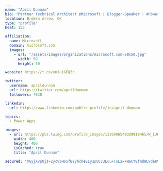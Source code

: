 ```yaml
---
name: "April Dunnam"
bio: "Partner Technical Architect @Microsoft | Blogger-Speaker | #PowerApps, #PowerAutomate, #Office365, #SharePoint | #WIT | #Karaoke Queen"
location: Broken Arrow, OK
type: "profile"
heat: 133

affiliation:
  name: Microsoft
  domain: microsoft.com
  images:
    - url: "/assets/images/organizations/microsoft.com-50x50.jpg"
      width: 50
      height: 50

website: https://t.co/enJuiGEQZc

twitter:
  username: aprildunnam
  url: https://twitter.com/aprildunnam
  followers: 7038

linkedin:
  url: https://www.linkedin.com/public-profile/in/april-dunnam

topics:
  - Power Apps

images:
  - url: https://pbs.twimg.com/profile_images/1326986540329918465/W_IJ6Ih2_400x400.jpg
    width: 400
    height: 400
    isCached: true
    title: "April Dunnam"

secured: "mGyjXvpOjz+2ycVbHoSfBYyhcheE1y1pUCv3Luu+ToL2k+HaCY8fndWLVdaKVUvPB9JY2gEfcCeopm1nRazWlI+QlR0R9a7Adu6kIsm7ajundb5mHZpBfd71yeiKLGhS3zZdTKHn3CBV7zigM1muioKOOT954GMVsGpo4uEoOFJO8BkhjbYCG2arQfqYNtMSJjuSbSIYd8WBplLkNwI42jpuo/APl5V4ehi9O6jgnwvvnrUYJIApCjnfu6KJwnbmaveyqiifDOs/p3rQ1D/mQAAa3asQSclwvJg3eT7OVQNPp7H+p4acj/YTZYc8j1yZcgI7tH/6s6VfqHhkGRsFsV3v7CEQQLX0vFeOQEkmwQ2t/6/qj3LL0XEP+UnJu1QEFtDkvPctQLKAXYpYm/IlR2LuLpX4iNosvDEwOvDw/+w=;8B71z/kYqMZS4lHfjjq1Xw=="
---
```


